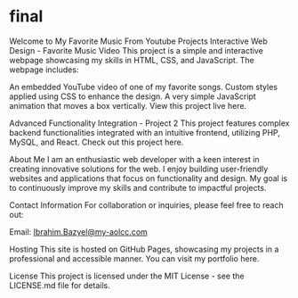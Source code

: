 # final

Welcome to My Favorite Music From Youtube
Projects
Interactive Web Design - Favorite Music Video
This project is a simple and interactive webpage showcasing my skills in HTML, CSS, and JavaScript. The webpage includes:

An embedded YouTube video of one of my favorite songs.
Custom styles applied using CSS to enhance the design.
A very simple JavaScript animation that moves a box vertically.
View this project live here.

Advanced Functionality Integration - Project 2
This project features complex backend functionalities integrated with an intuitive frontend, utilizing PHP, MySQL, and React. Check out this project here.

About Me
I am an enthusiastic web developer with a keen interest in creating innovative solutions for the web. I enjoy building user-friendly websites and applications that focus on functionality and design. My goal is to continuously improve my skills and contribute to impactful projects.

Contact Information
For collaboration or inquiries, please feel free to reach out:

Email: Ibrahim.Bazyel@my-aolcc.com

Hosting
This site is hosted on GitHub Pages, showcasing my projects in a professional and accessible manner. You can visit my portfolio here.

License
This project is licensed under the MIT License - see the LICENSE.md file for details.

